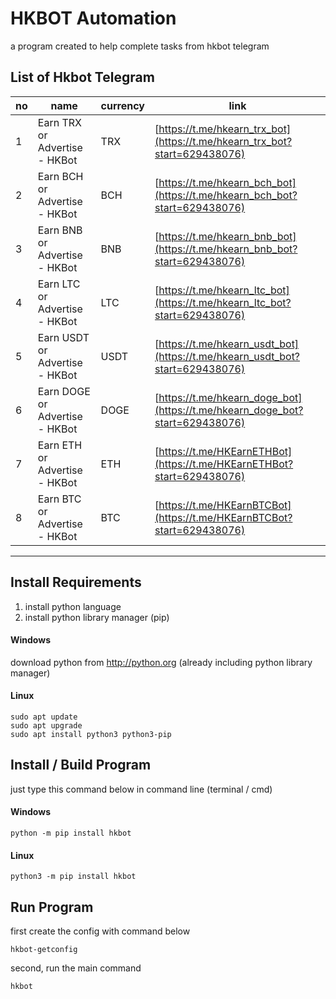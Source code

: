 # HKBOT Automation

a program created to help complete tasks from hkbot telegram

## List of Hkbot Telegram

| no  | name                           | currency | link                                                                         |
| --- | ------------------------------ | -------- | ---------------------------------------------------------------------------- |
| 1   | Earn TRX or Advertise - HKBot  | TRX      | [https://t.me/hkearn_trx_bot](https://t.me/hkearn_trx_bot?start=629438076)   |
| 2   | Earn BCH or Advertise - HKBot  | BCH      | [https://t.me/hkearn_bch_bot](https://t.me/hkearn_bch_bot?start=629438076)   |
| 3   | Earn BNB or Advertise - HKBot  | BNB      | [https://t.me/hkearn_bnb_bot](https://t.me/hkearn_bnb_bot?start=629438076)   |
| 4   | Earn LTC or Advertise - HKBot  | LTC      | [https://t.me/hkearn_ltc_bot](https://t.me/hkearn_ltc_bot?start=629438076)   |
| 5   | Earn USDT or Advertise - HKBot | USDT     | [https://t.me/hkearn_usdt_bot](https://t.me/hkearn_usdt_bot?start=629438076) |
| 6   | Earn DOGE or Advertise - HKBot | DOGE     | [https://t.me/hkearn_doge_bot](https://t.me/hkearn_doge_bot?start=629438076) |
| 7   | Earn ETH or Advertise - HKBot  | ETH      | [https://t.me/HKEarnETHBot](https://t.me/HKEarnETHBot?start=629438076)       |
| 8   | Earn BTC or Advertise - HKBot  | BTC      | [https://t.me/HKEarnBTCBot](https://t.me/HKEarnBTCBot?start=629438076)       |
---


## Install Requirements
1. install python language
2. install python library manager (pip)

#### Windows
download python from http://python.org (already including python library manager)

#### Linux
```
sudo apt update
sudo apt upgrade
sudo apt install python3 python3-pip
```

## Install / Build Program

just type this command below in command line (terminal / cmd)

#### Windows
```
python -m pip install hkbot
```
#### Linux
```
python3 -m pip install hkbot
```

## Run Program

first create the config with command below
```
hkbot-getconfig
```
second, run the main command 
```
hkbot
```